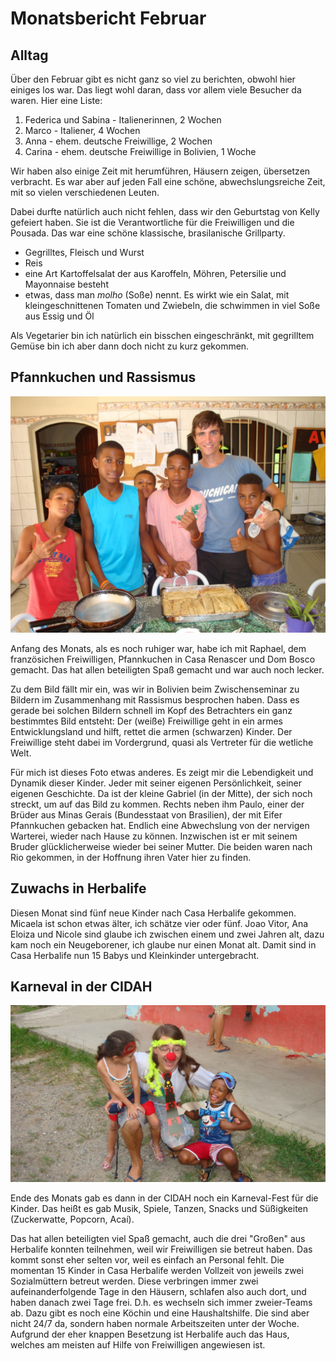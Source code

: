 # Monatsbericht Februar #

## Alltag ##

Über den Februar gibt es nicht ganz so viel zu berichten, obwohl hier einiges los war. Das liegt wohl daran, dass vor allem viele Besucher da waren. Hier eine Liste:

1. Federica und Sabina - Italienerinnen, 2 Wochen
2. Marco - Italiener, 4 Wochen
3. Anna - ehem. deutsche Freiwillige, 2 Wochen
4. Carina - ehem. deutsche Freiwillige in Bolivien, 1 Woche

Wir haben also einige Zeit mit herumführen, Häusern zeigen, übersetzen verbracht. Es war aber auf jeden Fall eine schöne, abwechslungsreiche Zeit, mit so vielen verschiedenen Leuten.

Dabei durfte natürlich auch nicht fehlen, dass wir den Geburtstag von Kelly gefeiert haben. Sie ist die Verantwortliche für die Freiwilligen und die Pousada. Das war eine schöne klassische, brasilanische Grillparty. 

* Gegrilltes, Fleisch und Wurst
* Reis
* eine Art Kartoffelsalat der aus Karoffeln, Möhren, Petersilie und Mayonnaise besteht
* etwas, dass man *molho* (Soße) nennt. Es wirkt wie ein Salat, mit kleingeschnittenen Tomaten und Zwiebeln, die schwimmen in viel Soße aus Essig und Öl

Als Vegetarier bin ich natürlich ein bisschen eingeschränkt, mit gegrilltem Gemüse bin ich aber dann doch nicht zu kurz gekommen.

## Pfannkuchen und Rassismus ##

![Gruppenbild nach dem Pfannkuchenmachen](images/pfannkuchen.jpg)

Anfang des Monats, als es noch ruhiger war, habe ich mit Raphael, dem französichen Freiwilligen, Pfannkuchen in Casa Renascer und Dom Bosco gemacht. Das hat allen beteiligten Spaß gemacht und war auch noch lecker.

Zu dem Bild fällt mir ein, was wir in Bolivien beim Zwischenseminar zu Bildern im Zusammenhang mit Rassismus besprochen haben. Dass es gerade bei solchen Bildern schnell im Kopf des Betrachters ein ganz bestimmtes Bild entsteht: Der (weiße) Freiwillige geht in ein armes Entwicklungsland und hilft, rettet die armen (schwarzen) Kinder. Der Freiwillige steht dabei im Vordergrund, quasi als Vertreter für die wetliche Welt.

Für mich ist dieses Foto etwas anderes. Es zeigt mir die Lebendigkeit und Dynamik dieser Kinder. Jeder mit seiner eigenen Persönlichkeit, seiner eigenen Geschichte. Da ist der kleine Gabriel (in der Mitte), der sich noch streckt, um auf das Bild zu kommen. Rechts neben ihm Paulo, einer der Brüder aus Minas Gerais (Bundesstaat von Brasilien), der mit Eifer Pfannkuchen gebacken hat. Endlich eine Abwechslung von der nervigen Warterei, wieder nach Hause zu können. Inzwischen ist er mit seinem Bruder glücklicherweise wieder bei seiner Mutter. Die beiden waren nach Rio gekommen, in der Hoffnung ihren Vater hier zu finden.

## Zuwachs in Herbalife ##

Diesen Monat sind fünf neue Kinder nach Casa Herbalife gekommen. Micaela ist schon etwas älter, ich schätze vier oder fünf. Joao Vitor, Ana Eloiza und Nicole sind glaube ich zwischen einem und zwei Jahren alt, dazu kam noch ein Neugeborener, ich glaube nur einen Monat alt. Damit sind in Casa Herbalife nun 15 Babys und Kleinkinder untergebracht.

## Karneval in der CIDAH ##

![Ich mit Eduardo und Micaela](images/carnaval_cidah.jpg)

Ende des Monats gab es dann in der CIDAH noch ein Karneval-Fest für die Kinder. Das heißt es gab Musik, Spiele, Tanzen, Snacks und Süßigkeiten (Zuckerwatte, Popcorn, Acaí).

Das hat allen beteiligten viel Spaß gemacht, auch die drei "Großen" aus Herbalife konnten teilnehmen, weil wir Freiwilligen sie betreut haben. Das kommt sonst eher selten vor, weil es einfach an Personal fehlt. Die momentan 15 Kinder in Casa Herbalife werden Vollzeit von jeweils zwei Sozialmüttern betreut werden. Diese verbringen immer zwei aufeinanderfolgende Tage in den Häusern, schlafen also auch dort, und haben danach zwei Tage frei. D.h. es wechseln sich immer zweier-Teams ab. Dazu gibt es noch eine Köchin und eine Haushaltshilfe. Die sind aber nicht 24/7 da, sondern haben normale Arbeitszeiten unter der Woche. Aufgrund der eher knappen Besetzung ist Herbalife auch das Haus, welches am meisten auf Hilfe von Freiwilligen angewiesen ist.

